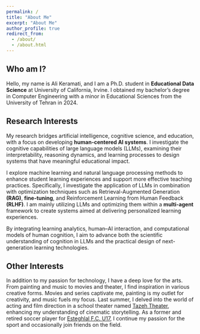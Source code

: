 ```yaml
---
permalink: /
title: "About Me"
excerpt: "About Me"
author_profile: true
redirect_from: 
  - /about/
  - /about.html
---
```


## Who am I?

Hello, my name is Ali Keramati, and I am a Ph.D. student in **Educational Data Science** at University of California, Irvine. I obtained my bachelor’s degree in Computer Engineering with a minor in Educational Sciences from the University of Tehran in 2024. 

<!-- I previously earned a B.Sc. in Computer Engineering with a minor in Educational Sciences from the University of Tehran. I proudly served as an undergraduate research assistant at several research labs, including the Cognitive Systems Lab, Technology Enhanced Learning Lab (TELAB), UT NLP Group, National Brain Centre, the University of Queensland (remotely), and the Embodied Design Research Lab at UC Berkeley (remotely). -->

<!-- Through my experiences as a student, teacher, and teaching assistant in academia, I noticed several challenges faced by both students and teachers that technology could address. These experiences shaped my long-term goal: **to utilize technology, particularly Artificial Intelligence (AI), to achieve substantial improvements in learning, teaching, and assessment.** -->

## Research Interests


<!-- My research explores the intersection of artificial intelligence, cognition, and education. I am deeply interested in the **cognitive evaluation** of large language models (LLMs), focusing on assessing their interpretability, reasoning abilities, learning processes, and educational impact. Additionally, I design **multi-agent** LLM systems to support cognitive and educational tasks, aiming to create adaptive and personalized learning environments. Through this interdisciplinary lens, I aim to develop LLM-driven tools that enhance learning experiences while fostering more effective human-AI collaboration in education. -->

My research bridges artificial intelligence, cognitive science, and education, with a focus on developing **human-centered AI systems**. I investigate the cognitive capabilities of large language models (LLMs), examining their interpretability, reasoning dynamics, and learning processes to design systems that have meaningful educational impact.

I explore machine learning and natural language processing methods to enhance student learning experiences and support more effective teaching practices. Specifically, I investigate the application of LLMs in combination with optimization techniques such as Retrieval-Augmented Generation **(RAG)**, **fine-tuning**, and Reinforcement Learning from Human Feedback **(RLHF)**. I am mainly utilizing LLMs and optimizing them within a **multi-agent** framework to create systems aimed at delivering personalized learning experiences.

By integrating learning analytics, human–AI interaction, and computational models of human cognition, I aim to advance both the scientific understanding of cognition in LLMs and the practical design of next-generation learning technologies.

<!-- My research lies at the intersection of artificial intelligence, cognition, and education, particularly in the development of advanced **machine learning** and **natural language processing** methods to enhance student learning experiences and support more effective teaching practices. Specifically, I investigate the application of large language models **(LLMs)** in combination with optimization techniques such as Retrieval-Augmented Generation **(RAG)**, **fine-tuning**, and Reinforcement Learning from Human Feedback **(RLHF)**.

In addition to my computational interests, I am eager to work as a **digital learning designer**. I aspire to integrate my developed models into real-world classroom settings to test their effectiveness within innovative, digitalized teaching approaches. My background in learning design and research in collaborative learning fuels my passion for computer-supported collaborative learning **(CSCL)**, and I am excited to create and implement models that facilitate productive collaboration among learners. As I continue to learn and grow, I am excited to bridge the gap between technology and education, creating innovative solutions that make learning effective, accessible, and engaging for all.

Additionally, I am interested in exploring philosophical and psychological questions at the intersection of **human cognition** and LLMs, analyzing how human learning, knowledge organization, and memory compare to LLM-driven processes. Ultimately, I aim to design and benchmark **LLM-powered tools**—such as chatbots and automated educational systems—that align closely with human cognitive processes, improving educational outcomes and transforming how people learn and teach. -->

## Other Interests

In addition to my passion for technology, I have a deep love for the arts. From painting and music to movies and theater, I find inspiration in various creative forms. Movies and series captivate me, painting is my outlet for creativity, and music fuels my focus. Last summer, I delved into the world of acting and film direction in a school theater named [Tazeh Theater](https://www.instagram.com/tazeh_theater/?hl=en), enhancing my understanding of cinematic storytelling. As a former and retired soccer player for [Esteghlal F.C. U17](https://www.transfermarkt.com/esteghlal-fc-u17/startseite/verein/88915), I continue my passion for the sport and occasionally join friends on the field.